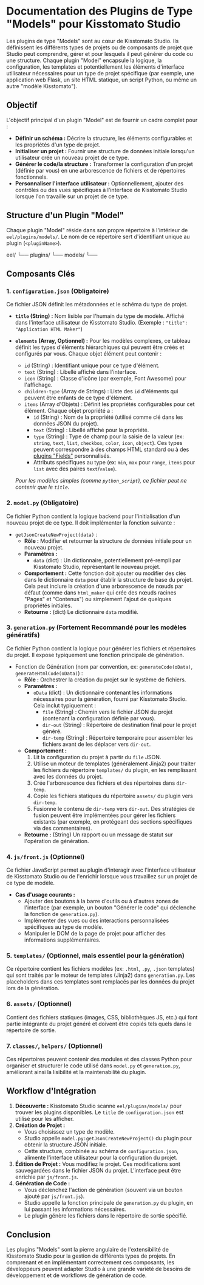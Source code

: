 # Documentation des Plugins de Type "Models" pour Kisstomato Studio

Les plugins de type "Models" sont au cœur de Kisstomato Studio. Ils définissent les différents types de projets ou de composants de projet que Studio peut comprendre, gérer et pour lesquels il peut générer du code ou une structure. Chaque plugin "Model" encapsule la logique, la configuration, les templates et potentiellement les éléments d'interface utilisateur nécessaires pour un type de projet spécifique (par exemple, une application web Flask, un site HTML statique, un script Python, ou même un autre "modèle Kisstomato").

## Objectif

L'objectif principal d'un plugin "Model" est de fournir un cadre complet pour :

*   **Définir un schéma :** Décrire la structure, les éléments configurables et les propriétés d'un type de projet.
*   **Initialiser un projet :** Fournir une structure de données initiale lorsqu'un utilisateur crée un nouveau projet de ce type.
*   **Générer le code/la structure :** Transformer la configuration d'un projet (définie par vous) en une arborescence de fichiers et de répertoires fonctionnels.
*   **Personnaliser l'interface utilisateur :** Optionnellement, ajouter des contrôles ou des vues spécifiques à l'interface de Kisstomato Studio lorsque l'on travaille sur un projet de ce type.

## Structure d'un Plugin "Model"

Chaque plugin "Model" réside dans son propre répertoire à l'intérieur de `eel/plugins/models/`. Le nom de ce répertoire sert d'identifiant unique au plugin (`<pluginName>`).

eel/ └── plugins/ └── models/ └──


## Composants Clés

### 1. `configuration.json` (Obligatoire)

Ce fichier JSON définit les métadonnées et le schéma du type de projet.

*   **`title` (String) :** Nom lisible par l'humain du type de modèle. Affiché dans l'interface utilisateur de Kisstomato Studio. (Exemple : `"title": "Application HTML Maker"`)
*   **`elements` (Array, Optionnel) :** Pour les modèles complexes, ce tableau définit les types d'éléments hiérarchiques qui peuvent être créés et configurés par vous. Chaque objet élément peut contenir :
    *   `id` (String) : Identifiant unique pour ce type d'élément.
    *   `text` (String) : Libellé affiché dans l'interface.
    *   `icon` (String) : Classe d'icône (par exemple, Font Awesome) pour l'affichage.
    *   `children-type` (Array de Strings) : Liste des `id` d'éléments qui peuvent être enfants de ce type d'élément.
    *   `items` (Array d'Objets) : Définit les propriétés configurables pour cet élément. Chaque objet propriété a :
        *   `id` (String) : Nom de la propriété (utilisé comme clé dans les données JSON du projet).
        *   `text` (String) : Libellé affiché pour la propriété.
        *   `type` (String) : Type de champ pour la saisie de la valeur (ex: `string`, `text`, `list`, `checkbox`, `color`, `icon`, `object`). Ces types peuvent correspondre à des champs HTML standard ou à des [plugins "Fields"](./fields_plugins.md) personnalisés.
        *   Attributs spécifiques au type (ex: `min`, `max` pour `range`, `items` pour `list` avec des paires `text`/`value`).

    _Pour les modèles simples (comme `python_script`), ce fichier peut ne contenir que le `title`._

### 2. `model.py` (Obligatoire)

Ce fichier Python contient la logique backend pour l'initialisation d'un nouveau projet de ce type. Il doit implémenter la fonction suivante :

*   `getJsonCreateNewProject(data)` :
    *   **Rôle :** Modifier et retourner la structure de données initiale pour un nouveau projet.
    *   **Paramètres :**
        *   `data` (dict) : Un dictionnaire, potentiellement pré-rempli par Kisstomato Studio, représentant le nouveau projet.
    *   **Comportement :** Cette fonction doit ajouter ou modifier des clés dans le dictionnaire `data` pour établir la structure de base du projet. Cela peut inclure la création d'une arborescence de nœuds par défaut (comme dans `html_maker` qui crée des nœuds racines "Pages" et "Contenus") ou simplement l'ajout de quelques propriétés initiales.
    *   **Retourne :** (dict) Le dictionnaire `data` modifié.

### 3. `generation.py` (Fortement Recommandé pour les modèles génératifs)

Ce fichier Python contient la logique pour générer les fichiers et répertoires du projet. Il expose typiquement une fonction principale de génération.

*   Fonction de Génération (nom par convention, ex: `generateCode(oData)`, `generateHtmlCode(oData)`) :
    *   **Rôle :** Orchestrer la création du projet sur le système de fichiers.
    *   **Paramètres :**
        *   `oData` (dict) : Un dictionnaire contenant les informations nécessaires pour la génération, fourni par Kisstomato Studio. Cela inclut typiquement :
            *   `file` (String) : Chemin vers le fichier JSON du projet (contenant la configuration définie par vous).
            *   `dir-out` (String) : Répertoire de destination final pour le projet généré.
            *   `dir-temp` (String) : Répertoire temporaire pour assembler les fichiers avant de les déplacer vers `dir-out`.
    *   **Comportement :**
        1.  Lit la configuration du projet à partir du `file` JSON.
        2.  Utilise un moteur de templates (généralement Jinja2) pour traiter les fichiers du répertoire `templates/` du plugin, en les remplissant avec les données du projet.
        3.  Crée l'arborescence des fichiers et des répertoires dans `dir-temp`.
        4.  Copie les fichiers statiques du répertoire `assets/` du plugin vers `dir-temp`.
        5.  Fusionne le contenu de `dir-temp` vers `dir-out`. Des stratégies de fusion peuvent être implémentées pour gérer les fichiers existants (par exemple, en protégeant des sections spécifiques via des commentaires).
    *   **Retourne :** (String) Un rapport ou un message de statut sur l'opération de génération.

### 4. `js/front.js` (Optionnel)

Ce fichier JavaScript permet au plugin d'interagir avec l'interface utilisateur de Kisstomato Studio ou de l'enrichir lorsque vous travaillez sur un projet de ce type de modèle.

*   **Cas d'usage courants :**
    *   Ajouter des boutons à la barre d'outils ou à d'autres zones de l'interface (par exemple, un bouton "Générer le code" qui déclenche la fonction de `generation.py`).
    *   Implémenter des vues ou des interactions personnalisées spécifiques au type de modèle.
    *   Manipuler le DOM de la page de projet pour afficher des informations supplémentaires.

### 5. `templates/` (Optionnel, mais essentiel pour la génération)

Ce répertoire contient les fichiers modèles (ex: `.html`, `.py`, `.json` templates) qui sont traités par le moteur de templates (Jinja2) dans `generation.py`. Les placeholders dans ces templates sont remplacés par les données du projet lors de la génération.

### 6. `assets/` (Optionnel)

Contient des fichiers statiques (images, CSS, bibliothèques JS, etc.) qui font partie intégrante du projet généré et doivent être copiés tels quels dans le répertoire de sortie.

### 7. `classes/`, `helpers/` (Optionnel)

Ces répertoires peuvent contenir des modules et des classes Python pour organiser et structurer le code utilisé dans `model.py` et `generation.py`, améliorant ainsi la lisibilité et la maintenabilité du plugin.

## Workflow d'Intégration

1.  **Découverte :** Kisstomato Studio scanne `eel/plugins/models/` pour trouver les plugins disponibles. Le `title` de `configuration.json` est utilisé pour les afficher.
2.  **Création de Projet :**
    *   Vous choisissez un type de modèle.
    *   Studio appelle `model.py:getJsonCreateNewProject()` du plugin pour obtenir la structure JSON initiale.
    *   Cette structure, combinée au schéma de `configuration.json`, alimente l'interface utilisateur pour la configuration du projet.
3.  **Édition de Projet :** Vous modifiez le projet. Ces modifications sont sauvegardées dans le fichier JSON du projet. L'interface peut être enrichie par `js/front.js`.
4.  **Génération de Code :**
    *   Vous déclenchez l'action de génération (souvent via un bouton ajouté par `js/front.js`).
    *   Studio appelle la fonction principale de `generation.py` du plugin, en lui passant les informations nécessaires.
    *   Le plugin génère les fichiers dans le répertoire de sortie spécifié.

## Conclusion

Les plugins "Models" sont la pierre angulaire de l'extensibilité de Kisstomato Studio pour la gestion de différents types de projets. En comprenant et en implémentant correctement ces composants, les développeurs peuvent adapter Studio à une grande variété de besoins de développement et de workflows de génération de code.
